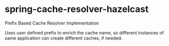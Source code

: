 # spring-cache-resolver-hazelcast
Prefix Based Cache Resolver Implementation

Uses user defined prefix to enrich the cache name, so different instances of same application can create different caches, if needed.
